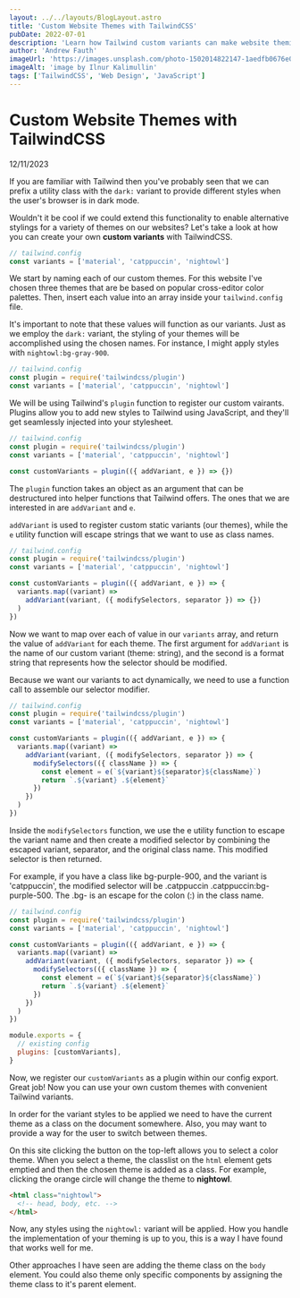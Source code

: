 ```yaml
---
layout: ../../layouts/BlogLayout.astro
title: 'Custom Website Themes with TailwindCSS'
pubDate: 2022-07-01
description: 'Learn how Tailwind custom variants can make website theming a breeze.'
author: 'Andrew Fauth'
imageUrl: 'https://images.unsplash.com/photo-1502014822147-1aedfb0676e0?w=500&auto=format&fit=crop&q=60&ixlib=rb-4.0.3&ixid=M3wxMjA3fDB8MHxzZWFyY2h8MzB8fGRlc2lnbnxlbnwwfHwwfHx8MA%3D%3D'
imageAlt: 'image by Ilnur Kalimullin'
tags: ['TailwindCSS', 'Web Design', 'JavaScript']
---
```


# Custom Website Themes with TailwindCSS

<span class="text-xs -mt-6 block">12/11/2023</span>

If you are familiar with Tailwind then you've probably seen that we can prefix a utility class with the <code>dark:</code> variant to provide different styles when the user's browser is in dark mode.

Wouldn't it be cool if we could extend this functionality to enable alternative stylings for a variety of themes on our websites? Let's take a look at how you can create your own **custom variants** with TailwindCSS.

```js
// tailwind.config
const variants = ['material', 'catppuccin', 'nightowl']
```

We start by naming each of our custom themes. For this website I've chosen three themes that are be based on popular cross-editor color palettes. Then, insert each value into an array inside your `tailwind.config` file.

It's important to note that these values will function as our variants. Just as we employ the `dark:` variant, the styling of your themes will be accomplished using the chosen names. For instance, I might apply styles with `nightowl:bg-gray-900`.

```js
// tailwind.config
const plugin = require('tailwindcss/plugin')
const variants = ['material', 'catppuccin', 'nightowl']
```

We will be using Tailwind's `plugin` function to register our custom vairants. Plugins allow you to add new styles to Tailwind using JavaScript, and they'll get seamlessly injected into your stylesheet.

```js
// tailwind.config
const plugin = require('tailwindcss/plugin')
const variants = ['material', 'catppuccin', 'nightowl']

const customVariants = plugin(({ addVariant, e }) => {})
```

The `plugin` function takes an object as an argument that can be destructured into helper functions that Tailwind offers. The ones that we are interested in are `addVariant` and `e`.

`addVariant` is used to register custom static variants (our themes), while the `e` utility function will escape strings that we want to use as class names.

```js
// tailwind.config
const plugin = require('tailwindcss/plugin')
const variants = ['material', 'catppuccin', 'nightowl']

const customVariants = plugin(({ addVariant, e }) => {
  variants.map((variant) =>
    addVariant(variant, ({ modifySelectors, separator }) => {})
  )
})
```

Now we want to map over each of value in our `variants` array, and return the value of `addVariant` for each theme. The first argument for `addVariant` is the name of our custom variant (theme: string), and the second is a format string that represents how the selector should be modified.

Because we want our variants to act dynamically, we need to use a function call to assemble our selector modifier.

```js
// tailwind.config
const plugin = require('tailwindcss/plugin')
const variants = ['material', 'catppuccin', 'nightowl']

const customVariants = plugin(({ addVariant, e }) => {
  variants.map((variant) =>
    addVariant(variant, ({ modifySelectors, separator }) => {
      modifySelectors(({ className }) => {
        const element = e(`${variant}${separator}${className}`)
        return `.${variant} .${element}`
      })
    })
  )
})
```

Inside the `modifySelectors` function, we use the e utility function to escape the variant name and then create a modified selector by combining the escaped variant, separator, and the original class name. This modified selector is then returned.

For example, if you have a class like bg-purple-900, and the variant is 'catppuccin', the modified selector will be .catppuccin .catppuccin\:bg-purple-500. The \.bg- is an escape for the colon (:) in the class name.

```js
// tailwind.config
const plugin = require('tailwindcss/plugin')
const variants = ['material', 'catppuccin', 'nightowl']

const customVariants = plugin(({ addVariant, e }) => {
  variants.map((variant) =>
    addVariant(variant, ({ modifySelectors, separator }) => {
      modifySelectors(({ className }) => {
        const element = e(`${variant}${separator}${className}`)
        return `.${variant} .${element}`
      })
    })
  )
})

module.exports = {
  // existing config
  plugins: [customVariants],
}
```

Now, we register our `customVariants` as a plugin within our config export. Great job! Now you can use your own custom themes with convenient Tailwind variants.

In order for the variant styles to be applied we need to have the current theme as a class on the document somewhere. Also, you may want to provide a way for the user to switch between themes.

On this site clicking the button on the top-left allows you to select a color theme. When you select a theme, the classlist on the `html` element gets emptied and then the chosen theme is added as a class. For example, clicking the orange circle will change the theme to **nightowl**.

```html
<html class="nightowl">
  <!-- head, body, etc. -->
</html>
```

Now, any styles using the `nightowl:` variant will be applied. How you handle the implementation of your theming is up to you, this is a way I have found that works well for me.

Other approaches I have seen are adding the theme class on the `body` element. You could also theme only specific components by assigning the theme class to it's parent element.
